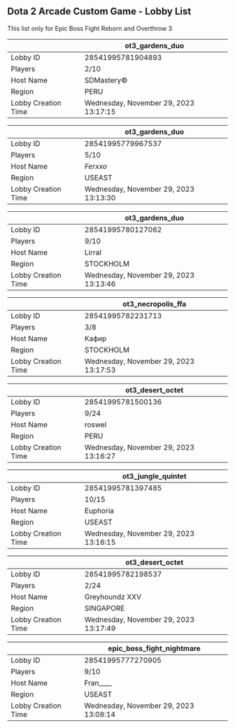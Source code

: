 ## Dota 2 Arcade Custom Game - Lobby List

This list only for Epic Boss Fight Reborn and Overthrow 3

|  | ot3_gardens_duo |
| ------ | ------ |
| Lobby ID | 28541995781904893 |
| Players | 2/10 |
| Host Name | SDMastery© |
| Region | PERU |
| Lobby Creation Time | Wednesday, November 29, 2023 13:17:15 |


|  | ot3_gardens_duo |
| ------ | ------ |
| Lobby ID | 28541995779967537 |
| Players | 5/10 |
| Host Name | _Ferxxo_ |
| Region | USEAST |
| Lobby Creation Time | Wednesday, November 29, 2023 13:13:30 |


|  | ot3_gardens_duo |
| ------ | ------ |
| Lobby ID | 28541995780127062 |
| Players | 9/10 |
| Host Name | Lirral |
| Region | STOCKHOLM |
| Lobby Creation Time | Wednesday, November 29, 2023 13:13:46 |


|  | ot3_necropolis_ffa |
| ------ | ------ |
| Lobby ID | 28541995782231713 |
| Players | 3/8 |
| Host Name | Кафир |
| Region | STOCKHOLM |
| Lobby Creation Time | Wednesday, November 29, 2023 13:17:53 |


|  | ot3_desert_octet |
| ------ | ------ |
| Lobby ID | 28541995781500136 |
| Players | 9/24 |
| Host Name | roswel |
| Region | PERU |
| Lobby Creation Time | Wednesday, November 29, 2023 13:16:27 |


|  | ot3_jungle_quintet |
| ------ | ------ |
| Lobby ID | 28541995781397485 |
| Players | 10/15 |
| Host Name | Euphoria |
| Region | USEAST |
| Lobby Creation Time | Wednesday, November 29, 2023 13:16:15 |


|  | ot3_desert_octet |
| ------ | ------ |
| Lobby ID | 28541995782198537 |
| Players | 2/24 |
| Host Name | Greyhoundz XXV |
| Region | SINGAPORE |
| Lobby Creation Time | Wednesday, November 29, 2023 13:17:49 |


|  | epic_boss_fight_nightmare |
| ------ | ------ |
| Lobby ID | 28541995777270905 |
| Players | 9/10 |
| Host Name | Fran____ |
| Region | USEAST |
| Lobby Creation Time | Wednesday, November 29, 2023 13:08:14 |


